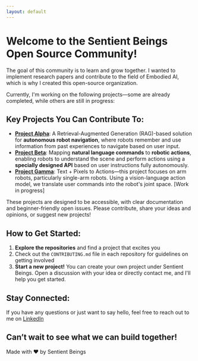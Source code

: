 ```yaml
---
layout: default
---
```

# Welcome to the Sentient Beings Open Source Community!

The goal of this community is to learn and grow together. I wanted to implement research papers and contribute to the field of Embodied AI, which is why I created this open-source organization. 

Currently, I'm working on the following projects—some are already completed, while others are still in progress:

## Key Projects You Can Contribute To:
- [**Project Alpha**](https://github.com/Sentient-Beings/RobotwithMemory): A Retrieval-Augmented Generation (RAG)-based solution for **autonomous robot navigation**, where robots remember and use information from past experiences to navigate based on user input.
- [**Project Beta**](https://github.com/Sentient-Beings/Language-to-Actions): Mapping **natural language commands** to **robotic actions**, enabling robots to understand the scene and perform actions using a **specially designed API** based on user instructions fully autonomously.
- [**Project Gamma**](https://github.com/Sentient-Beings/robot_learning.git): Text + Pixels to Actions—this project focuses on arm robots, particularly single-arm robots. Using a vision-language action model, we translate user commands into the robot's joint space. [Work in progress]

These projects are designed to be accessible, with clear documentation and beginner-friendly open issues. Please contribute, share your ideas and opinions, or suggest new projects!

## How to Get Started:
1. **Explore the repositories** and find a project that excites you 
2. Check out the `CONTRIBUTING.md` file in each repository for guidelines on getting involved
3. **Start a new project!** You can create your own project under Sentient Beings. Open a discussion with your idea or directly contact me, and I'll help you get started.

## Stay Connected:
If you have any questions or just want to say hello, feel free to reach out to me on [LinkedIn](https://www.linkedin.com/in/muhammad-ahmed-845a371b6/)

Can’t wait to see what we can build together!
---

Made with ❤️ by Sentient Beings
